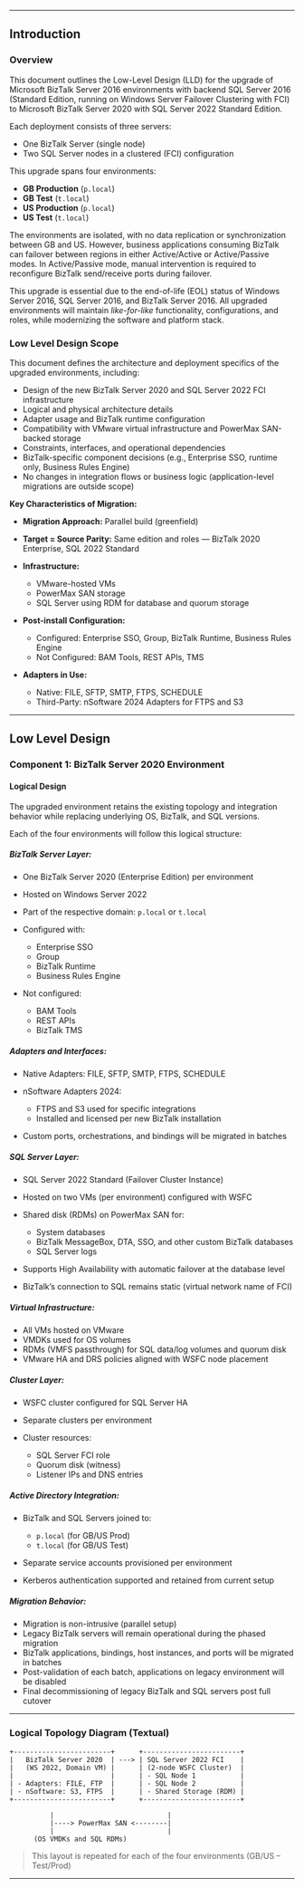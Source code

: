 
---

## **Introduction**

### **Overview**

This document outlines the Low-Level Design (LLD) for the upgrade of Microsoft BizTalk Server 2016 environments with backend SQL Server 2016 (Standard Edition, running on Windows Server Failover Clustering with FCI) to Microsoft BizTalk Server 2020 with SQL Server 2022 Standard Edition.

Each deployment consists of three servers:

* One BizTalk Server (single node)
* Two SQL Server nodes in a clustered (FCI) configuration

This upgrade spans four environments:

* **GB Production** (`p.local`)
* **GB Test** (`t.local`)
* **US Production** (`p.local`)
* **US Test** (`t.local`)

The environments are isolated, with no data replication or synchronization between GB and US. However, business applications consuming BizTalk can failover between regions in either Active/Active or Active/Passive modes. In Active/Passive mode, manual intervention is required to reconfigure BizTalk send/receive ports during failover.

This upgrade is essential due to the end-of-life (EOL) status of Windows Server 2016, SQL Server 2016, and BizTalk Server 2016. All upgraded environments will maintain *like-for-like* functionality, configurations, and roles, while modernizing the software and platform stack.

### **Low Level Design Scope**

This document defines the architecture and deployment specifics of the upgraded environments, including:

* Design of the new BizTalk Server 2020 and SQL Server 2022 FCI infrastructure
* Logical and physical architecture details
* Adapter usage and BizTalk runtime configuration
* Compatibility with VMware virtual infrastructure and PowerMax SAN-backed storage
* Constraints, interfaces, and operational dependencies
* BizTalk-specific component decisions (e.g., Enterprise SSO, runtime only, Business Rules Engine)
* No changes in integration flows or business logic (application-level migrations are outside scope)

**Key Characteristics of Migration:**

* **Migration Approach:** Parallel build (greenfield)
* **Target = Source Parity:** Same edition and roles — BizTalk 2020 Enterprise, SQL 2022 Standard
* **Infrastructure:**

  * VMware-hosted VMs
  * PowerMax SAN storage
  * SQL Server using RDM for database and quorum storage
* **Post-install Configuration:**

  * Configured: Enterprise SSO, Group, BizTalk Runtime, Business Rules Engine
  * Not Configured: BAM Tools, REST APIs, TMS
* **Adapters in Use:**

  * Native: FILE, SFTP, SMTP, FTPS, SCHEDULE
  * Third-Party: nSoftware 2024 Adapters for FTPS and S3

---

## **Low Level Design**

### **Component 1: BizTalk Server 2020 Environment**

#### **Logical Design**

The upgraded environment retains the existing topology and integration behavior while replacing underlying OS, BizTalk, and SQL versions.

Each of the four environments will follow this logical structure:

##### **BizTalk Server Layer:**

* One BizTalk Server 2020 (Enterprise Edition) per environment
* Hosted on Windows Server 2022
* Part of the respective domain: `p.local` or `t.local`
* Configured with:

  * Enterprise SSO
  * Group
  * BizTalk Runtime
  * Business Rules Engine
* Not configured:

  * BAM Tools
  * REST APIs
  * BizTalk TMS

##### **Adapters and Interfaces:**

* Native Adapters: FILE, SFTP, SMTP, FTPS, SCHEDULE
* nSoftware Adapters 2024:

  * FTPS and S3 used for specific integrations
  * Installed and licensed per new BizTalk installation
* Custom ports, orchestrations, and bindings will be migrated in batches

##### **SQL Server Layer:**

* SQL Server 2022 Standard (Failover Cluster Instance)
* Hosted on two VMs (per environment) configured with WSFC
* Shared disk (RDMs) on PowerMax SAN for:

  * System databases
  * BizTalk MessageBox, DTA, SSO, and other custom BizTalk databases
  * SQL Server logs
* Supports High Availability with automatic failover at the database level
* BizTalk’s connection to SQL remains static (virtual network name of FCI)

##### **Virtual Infrastructure:**

* All VMs hosted on VMware
* VMDKs used for OS volumes
* RDMs (VMFS passthrough) for SQL data/log volumes and quorum disk
* VMware HA and DRS policies aligned with WSFC node placement

##### **Cluster Layer:**

* WSFC cluster configured for SQL Server HA
* Separate clusters per environment
* Cluster resources:

  * SQL Server FCI role
  * Quorum disk (witness)
  * Listener IPs and DNS entries

##### **Active Directory Integration:**

* BizTalk and SQL Servers joined to:

  * `p.local` (for GB/US Prod)
  * `t.local` (for GB/US Test)
* Separate service accounts provisioned per environment
* Kerberos authentication supported and retained from current setup

##### **Migration Behavior:**

* Migration is non-intrusive (parallel setup)
* Legacy BizTalk servers will remain operational during the phased migration
* BizTalk applications, bindings, host instances, and ports will be migrated in batches
* Post-validation of each batch, applications on legacy environment will be disabled
* Final decommissioning of legacy BizTalk and SQL servers post full cutover

---

### **Logical Topology Diagram (Textual)**

```
+------------------------+      +------------------------+
|   BizTalk Server 2020  | ---> | SQL Server 2022 FCI    |
|   (WS 2022, Domain VM) |      | (2-node WSFC Cluster)  |
|                        |      | - SQL Node 1           |
| - Adapters: FILE, FTP  |      | - SQL Node 2           |
| - nSoftware: S3, FTPS  |      | - Shared Storage (RDM) |
+------------------------+      +------------------------+

          |                            |
          |----> PowerMax SAN <--------|
          |                            |
      (OS VMDKs and SQL RDMs)
```

> This layout is repeated for each of the four environments (GB/US – Test/Prod)

---


